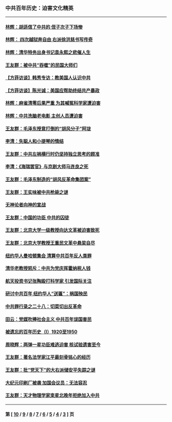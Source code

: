 ### 中共百年历史：迫害文化精英
---
#### [林辉：胡适信了中共的 侄子次子下场惨](../../pages/nf1176111/n14019760.md?07020430) 
#### [林辉： 四次越狱奔自由 右派徐洪慈书写传奇](../../pages/nf1176111/n14010438.md?07020430) 
#### [林辉：清华特务出身书记袁永熙之悲催人生](../../pages/nf1176111/n13997413.md?07020430) 
#### [王友群：被中共“吞噬”的民国大师们](../../pages/nf1176111/n13942620.md?07020430) 
#### [【方菲访谈】韩秀专访：教美国人认识中共](../../pages/nf1176111/n13821310.md?07020430) 
#### [【方菲访谈】陈光诚：美国应帮助终结共产暴政](../../pages/nf1176111/n13759521.md?07020430) 
#### [林辉：麻雀清零后果严重 为其喊冤科学家遭迫害](../../pages/nf1176111/n13746900.md?07020430) 
#### [林辉：中共洗脑老电影 主创人员遭迫害](../../pages/nf1176111/n13699437.md?07020430) 
#### [王友群：毛泽东授意打倒的“胡风分子”阿垅](../../pages/nf1176111/n13592541.md?07020430) 
#### [李清：失聪人和小提琴的情结](../../pages/nf1176111/n13459280.md?07020430) 
#### [王友群：中共左祸横行时仍坚持独立思考的顾准](../../pages/nf1176111/n13444722.md?07020430) 
#### [李清：《海瑞罢官》与京剧大师马连良之死](../../pages/nf1176111/n13412316.md?07020430) 
#### [王友群：毛泽东制造的“胡风反革命集团案”](../../pages/nf1176111/n13324909.md?07020430) 
#### [王友群：王实味被中共枪毙之谜](../../pages/nf1176111/n13307502.md?07020430) 
#### [无神论者向神的宣战](../../pages/nf1176111/n13281535.md?07020430) 
#### [王友群：中国的功臣 中共的囚徒](../../pages/nf1176111/n13291790.md?07020430) 
#### [王友群：北京大学一级教授向达文革被迫害致死](../../pages/nf1176111/n13150966.md?07020430) 
#### [王友群：北京大学教授王重民文革中悬梁自尽](../../pages/nf1176111/n13084645.md?07020430) 
#### [纽约华人曼哈顿集会 清算中共百年反人类罪](../../pages/nf1176111/n13084157.md?07020430) 
#### [清华老教授怒斥：中共为党庆挥霍纳税人钱](../../pages/nf1176111/n13071430.md?07020430) 
#### [航天投资书记张陶殴打科学家 引发国际关注](../../pages/nf1176111/n13069132.md?07020430) 
#### [研讨中共百年 纽约华人“送匾”：祸国殃民](../../pages/nf1176111/n13057367.md?07020430) 
#### [中共罪行录之二十八：切菜切出反革命](../../pages/nf1176111/n13030600.md?07020430) 
#### [田云：党媒吹捧社会主义 中共百年误国害民](../../pages/nf1176111/n13006682.md?07020430) 
#### [被遗忘的百年历史（I）1920至1950](../../pages/nf1176111/n12986411.md?07020430) 
#### [周晓辉：两弹一星功臣难逃迫害 核试验遗害至今](../../pages/nf1176111/n12974997.md?07020430) 
#### [王友群：著名法学家江平最刻骨铭心的经历](../../pages/nf1176111/n12970787.md?07020430) 
#### [王友群：批“党天下”的大右派储安平失踪之谜](../../pages/nf1176111/n12954229.md?07020430) 
#### [大纪元印刷厂被袭 加国会议员：无法容忍](../../pages/nf1176111/n12883028.md?07020430) 
#### [王友群：天才物理学家束星北晚年拒绝加入中共](../../pages/nf1176111/n12792913.md?07020430) 

---
#### 第 [ [10](./10.md?07020430) / [9](./9.md?07020430) / [8](./8.md?07020430) / [7](./7.md?07020430) / [6](./6.md?07020430) / [5](./5.md?07020430) / [4](./4.md?07020430) / [3](./3.md?07020430) ] 页
